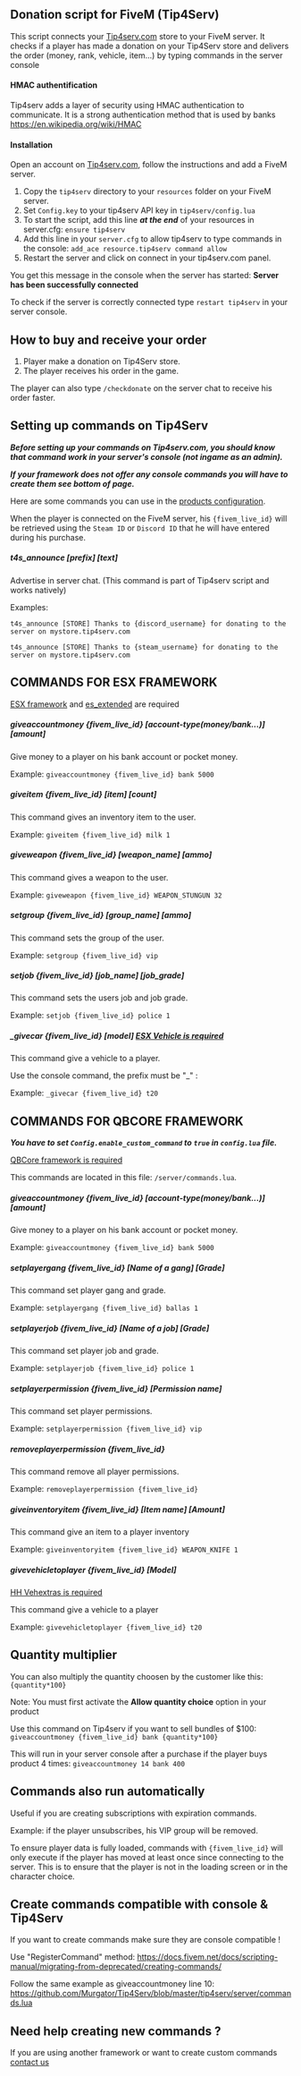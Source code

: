 ## Donation script for FiveM (Tip4Serv)

This script connects your [Tip4serv.com](https://tip4serv.com/?ads=github) store to your FiveM server.
It checks if a player has made a donation on your Tip4Serv store and delivers the order (money, rank, vehicle, item...) by typing commands in the server console

#### HMAC authentification

Tip4serv adds a layer of security using HMAC authentication to communicate. It is a strong authentication method that is used by banks https://en.wikipedia.org/wiki/HMAC

#### Installation

Open an account on [Tip4serv.com](https://tip4serv.com/?ads=github), follow the instructions and add a FiveM server.

1) Copy the `tip4serv` directory to your `resources` folder on your FiveM server.
2) Set `Config.key` to your tip4serv API key in `tip4serv/config.lua`
3) To start the script, add this line ***at the end*** of your resources in server.cfg: `ensure tip4serv`
4) Add this line in your `server.cfg` to allow tip4serv to type commands in the console: `add_ace resource.tip4serv command allow`
5) Restart the server and click on connect in your tip4serv.com panel.

You get this message in the console when the server has started: **Server has been successfully connected**

To check if the server is correctly connected type `restart tip4serv` in your server console.

## How to buy and receive your order

1) Player make a donation on Tip4Serv store.
2) The player receives his order in the game.

The player can also type `/checkdonate` on the server chat to receive his order faster.

## Setting up commands on Tip4Serv

***Before setting up your commands on Tip4serv.com, you should know that command work in your server's console (not ingame as an admin).***

***If your framework does not offer any console commands you will have to create them see bottom of page.***

Here are some commands you can use in the [products configuration](https://tip4serv.com/dashboard/my-products).

When the player is connected on the FiveM server, his `{fivem_live_id}` will be retrieved using the `Steam ID` or `Discord ID` that he will have entered during his purchase.

##### t4s_announce [prefix] [text]

Advertise in server chat. (This command is part of Tip4serv script and works natively)

Examples: 

`t4s_announce [STORE] Thanks to {discord_username} for donating to the server on mystore.tip4serv.com`

`t4s_announce [STORE] Thanks to {steam_username} for donating to the server on mystore.tip4serv.com`

## COMMANDS FOR ESX FRAMEWORK

[ESX framework](https://esx-framework.github.io/) and [es_extended](https://github.com/esx-framework/esx-legacy/tree/main/%5Besx%5D/es_extended) are required

##### giveaccountmoney {fivem_live_id} [account-type(money/bank...)] [amount]

Give money to a player on his bank account or pocket money.

Example: `giveaccountmoney {fivem_live_id} bank 5000`

##### giveitem {fivem_live_id} [item] [count]

This command gives an inventory item to the user.

Example: `giveitem {fivem_live_id} milk 1`

##### giveweapon {fivem_live_id} [weapon_name] [ammo]

This command gives a weapon to the user.

Example: `giveweapon {fivem_live_id} WEAPON_STUNGUN 32`

##### setgroup {fivem_live_id} [group_name] [ammo]

This command sets the group of the user.

Example: `setgroup {fivem_live_id} vip`

##### setjob {fivem_live_id} [job_name] [job_grade]

This command sets the users job and job grade.

Example: `setjob {fivem_live_id} police 1`

##### _givecar {fivem_live_id} [model] [ESX Vehicle is required](https://github.com/minobear/esx_givevehicle)

This command give a vehicle to a player.

Use the console command, the prefix must be "_" : 

Example: `_givecar {fivem_live_id} t20`


## COMMANDS FOR QBCORE FRAMEWORK

***You have to set `Config.enable_custom_command` to `true` in `config.lua` file.*** 

[QBCore framework is required](https://github.com/qbcore-framework)

This commands are located in this file: `/server/commands.lua`.

##### giveaccountmoney {fivem_live_id} [account-type(money/bank...)] [amount]

Give money to a player on his bank account or pocket money.

Example: `giveaccountmoney {fivem_live_id} bank 5000`

##### setplayergang {fivem_live_id} [Name of a gang] [Grade]

This command set player gang and grade.

Example: `setplayergang {fivem_live_id} ballas 1`

##### setplayerjob {fivem_live_id} [Name of a job] [Grade]

This command set player job and grade.

Example: `setplayerjob {fivem_live_id} police 1`

##### setplayerpermission {fivem_live_id} [Permission name]

This command set player permissions.

Example: `setplayerpermission {fivem_live_id} vip`

##### removeplayerpermission {fivem_live_id}

This command remove all player permissions.

Example: `removeplayerpermission {fivem_live_id}`

##### giveinventoryitem {fivem_live_id} [Item name] [Amount]

This command give an item to a player inventory

Example: `giveinventoryitem {fivem_live_id} WEAPON_KNIFE 1`

##### givevehicletoplayer {fivem_live_id} [Model]

[HH Vehextras is required](https://github.com/hhfw1/hh_vehextras)

This command give a vehicle to a player

Example: `givevehicletoplayer {fivem_live_id} t20`

## Quantity multiplier

You can also multiply the quantity choosen by the customer like this: `{quantity*100}`

Note: You must first activate the **Allow quantity choice** option in your product

Use this command on Tip4serv if you want to sell bundles of $100:
`giveaccountmoney {fivem_live_id} bank {quantity*100}`

This will run in your server console after a purchase if the player buys product 4 times:
`giveaccountmoney 14 bank 400`

## Commands also run automatically

Useful if you are creating subscriptions with expiration commands.

Example: if the player unsubscribes, his VIP group will be removed.

To ensure player data is fully loaded, commands with `{fivem_live_id}` will only execute if the player has moved at least once since connecting to the server. This is to ensure that the player is not in the loading screen or in the character choice.

## Create commands compatible with console & Tip4Serv

If you want to create commands make sure they are console compatible !

Use "RegisterCommand" method: https://docs.fivem.net/docs/scripting-manual/migrating-from-deprecated/creating-commands/

Follow the same example as giveaccountmoney line 10: https://github.com/Murgator/Tip4Serv/blob/master/tip4serv/server/commands.lua

## Need help creating new commands ?

If you are using another framework or want to create custom commands [contact us](https://tip4serv.com/contact)
